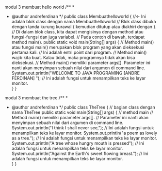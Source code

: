 modul 3 membuat hello world
/**
 *
 * @author andreferdinan
 */
public class Membuathelloworld { //<- Ini adalah blok class dengan nama Membuathelloworld 
    // Blok class dibuka dengan tanda kurung kurawal { kemudian ditutup atau diakhiri dengan }.
    // Di dalam blok class, kita dapat mengisinya dengan method atau fungsi-fungsi dan juga variabel.
    // Pada contoh di bawah, terdapat method main().
    public static void main(String[] args) { // Method main() atau fungsi main() merupakan blok program yang akan dieksekusi pertama kali.
     // Ini adalah entri point dari program.
     // Method main() wajib kita buat. Kalau tidak, maka programnya tidak akan bisa dieksekusi.
    // Method main() memiliki parameter args[]. Parameter ini nanti akan menyimpan sebuah nilai dari argumen di command line.
        System.out.println("WELCOME TO JAVA PROGRAMING [ANDRE FERDINAN] "); // Ini adalah fungsi untuk menampilkan teks ke layar monitor.  
    }
}


modul 3 membuat the tree
/**
 *
 * @author andreferdinan
 */
public class TheTree { // bagian class dengan nama TheTree
    public static void main(String[] args) { // method main
                                             // Method main() memiliki parameter args[]. 
                                             // Parameter ini nanti akan menyimpan sebuah nilai dari argumen di command line.
        System.out.println("I think I shall never see,");  // Ini adalah fungsi untuk menampilkan teks ke layar monitor.
        System.out.println("a poem as lovely as a tree."); // Ini adalah fungsi untuk menampilkan teks ke layar monitor.
        System.out.println("A tree whose hungry mouth is pressed"); // Ini adalah fungsi untuk menampilkan teks ke layar monitor.
        System.out.println("Against the Earth's sweet flowing breast.");  // Ini adalah fungsi untuk menampilkan teks ke layar monitor.  
    }
}
